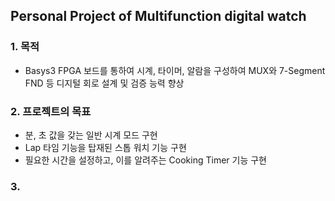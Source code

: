 ## Personal Project of Multifunction digital watch

### 1. 목적
- Basys3 FPGA 보드를 통하여 시계, 타이머, 알람을 구성하여 MUX와 7-Segment FND 등 디지털 회로 설계 및 검증 능력 향상

### 2. 프로젝트의 목표
- 분, 초 값을 갖는 일반 시계 모드 구현
- Lap 타임 기능을 탑재된 스톱 워치 기능 구현
- 필요한 시간을 설정하고, 이를 알려주는 Cooking Timer 기능 구현

### 3. 
  
